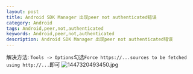 ```yaml
---
layout: post
title: Android SDK Manager 出现peer not authenticated错误
category: Android
tags: Android,peer,not,authenticated
keywords: Android,peer,not,authenticated
description: Android SDK Manager 出现peer not authenticated错误
---
```


解决方法:
`Tools -> Options`勾选`Force https://...sources to be fetched using http://...`即可
![][1]


  [1]: /assets/images/Android-SDK-Manager-peer-not-authenticated/1447320493450.jpg "1447320493450.jpg"